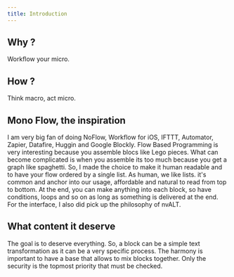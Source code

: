 ```yaml
---
title: Introduction
---
```


## Why ?

Workflow your micro.

## How ?

Think macro, act micro.

## Mono Flow, the inspiration

I am very big fan of doing NoFlow, Workflow for iOS, IFTTT, Automator,
Zapier, Datafire, Huggin and Google Blockly. Flow Based Programming is very
interesting because you assemble blocs like Lego pieces. What can become
complicated is when you assemble its too much because you get a graph
like spaghetti. So, I made the choice to make it human readable and to
have your flow ordered by a single list. As human, we like lists. it's
common and anchor into our usage, affordable and natural to read from
top to bottom. At the end, you can make anything into each block, so
have conditions, loops and so on as long as something is delivered at
the end. For the interface, I also did pick up the philosophy of nvALT.

## What content it deserve

The goal is to deserve everything. So, a block can be a simple text
transformation as it can be a very specific process. The harmony is
important to have a base that allows to mix blocks together. Only the
security is the topmost priority that must be checked.
